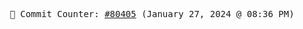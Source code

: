 <p align="center">
    <samp>
        📮 Commit Counter: <a href="https://github.com/Javascript-void0/Javascript-void0/commits/main">#80405</a> (January 27, 2024 @ 08:36 PM)
    </samp>
</p>
